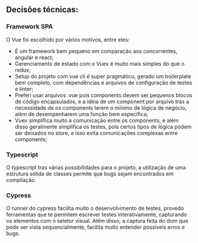 ## Decisões técnicas:

### Framework SPA
O Vue foi escolhido por vários motívos, entre eles:
 - É um framework bem pequeno em comparação aos concorrentes, angular e react;
 - Gerenciamento de estado com o Vuex é muito mais simples do que o redux;
 - Setup do projeto com vue cli é super pragmático, gerado um boilerplate bem completo, com dependências e arquivos de configuração de testes e linter;
 - Preferi usar arquivos .vue pois components devem ser pequenos blocos de código encapsulados, e a ideia de um component por arquivo tras a necessidade de os components terem o mínimo de lógica de negócio, além de desempenharem uma função bem específica;
 - Vuex simplifica muito a comunicação entre os components, e além disso geralmente simplifica os testes, pois certos tipos de lógica podem ser deixados no store, e isso evita comunicações complexas entre components;

### Typescript
O typescript tras várias possibilidades para o projeto, a utilização de uma estrutura sólida de classes permite que bugs sejam encontrados em compilação.

### Cypress
O runner do cypress facilita muito o desenvolvimento de testes, provedo ferramentas que te permitem escrever testes interativamente, capturando os elementos com o seletor visual. Além disso, a captura feita do dom que pode ser vista sequencialmente, facilita muito entender possiveis erros e bugs.
